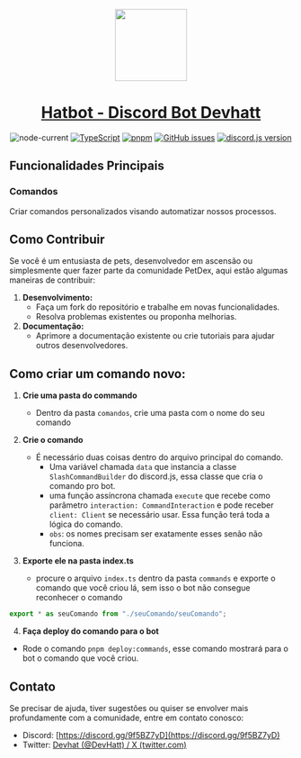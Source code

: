 <p align="center">
  <a href="#1-catálogo-de-pets-personalizado">
    <picture>
      <source media="(prefers-color-scheme: dark)" srcset="https://github.com/devhatt/pet-dex-backend/assets/103784814/85b346a7-906c-4e59-bb4b-a03a7df571d6">
      <img src="https://github.com/devhatt/pet-dex-backend/assets/103784814/85b346a7-906c-4e59-bb4b-a03a7df571d6" height="128">
    </picture>
    <h1 align="center">Hatbot - Discord Bot Devhatt</h1>
  </a>
</p>
<div align="center">

![node-current](https://img.shields.io/badge/Node.js-18.x-green.svg?logo=nodedotjs)
[![TypeScript](https://img.shields.io/badge/TypeScript-5.x-blue.svg?logo=typescript)](https://www.typescriptlang.org/)
[![pnpm](https://img.shields.io/badge/pnpm-8x-yellow?logo=pnpm)](https://pnpm.io/pt/)
[![GitHub issues](https://img.shields.io/github/issues-raw/devhatt/hatbot-discord?logo=github)](https://github.com/devhatt/hatbot-discord/issues)
[![discord.js version](https://img.shields.io/badge/discord.js-14x-blue?logo=discord)](https://discord.js.org/)

</div>

## Funcionalidades Principais

### Comandos

Criar comandos personalizados visando automatizar nossos processos.


## Como Contribuir

Se você é um entusiasta de pets, desenvolvedor em ascensão ou simplesmente quer fazer parte da comunidade PetDex, aqui estão algumas maneiras de contribuir:

1. **Desenvolvimento:**
   - Faça um fork do repositório e trabalhe em novas funcionalidades.
   - Resolva problemas existentes ou proponha melhorias.
2. **Documentação:**
   - Aprimore a documentação existente ou crie tutoriais para ajudar outros desenvolvedores.
   
## Como criar um comando novo:

1. **Crie uma pasta do commando**
    - Dentro da pasta `comandos`, crie uma pasta com o nome do seu comando
2. **Crie o comando**
    - É necessário duas coisas dentro do arquivo principal do comando.
        - Uma variável chamada `data` que instancia a classe `SlashCommandBuilder` do discord.js, essa classe que cria o comando pro bot.
        - uma função assíncrona chamada `execute` que recebe como parâmetro `interaction: CommandInteraction` e pode receber `client: Client` se necessário usar. Essa função terá toda a lógica do comando.
        - `obs`: os nomes precisam ser exatamente esses senão não funciona.

3. **Exporte ele na pasta index.ts**
    - procure o arquivo `index.ts` dentro da pasta `commands` e exporte o comando que você criou lá, sem isso o bot não consegue reconhecer o comando
    
```ts
export * as seuComando from "./seuComando/seuComando";
```

4. **Faça deploy do comando para o bot**
 - Rode o comando `pnpm deploy:commands`, esse comando mostrará para o bot o comando que você criou.

## Contato

Se precisar de ajuda, tiver sugestões ou quiser se envolver mais profundamente com a comunidade, entre em contato conosco:

- Discord: [https://discord.gg/9f5BZ7yD](https://discord.gg/9f5BZ7yD)
- Twitter: [Devhat (@DevHatt) / X (twitter.com)](https://twitter.com/DevHatt)

